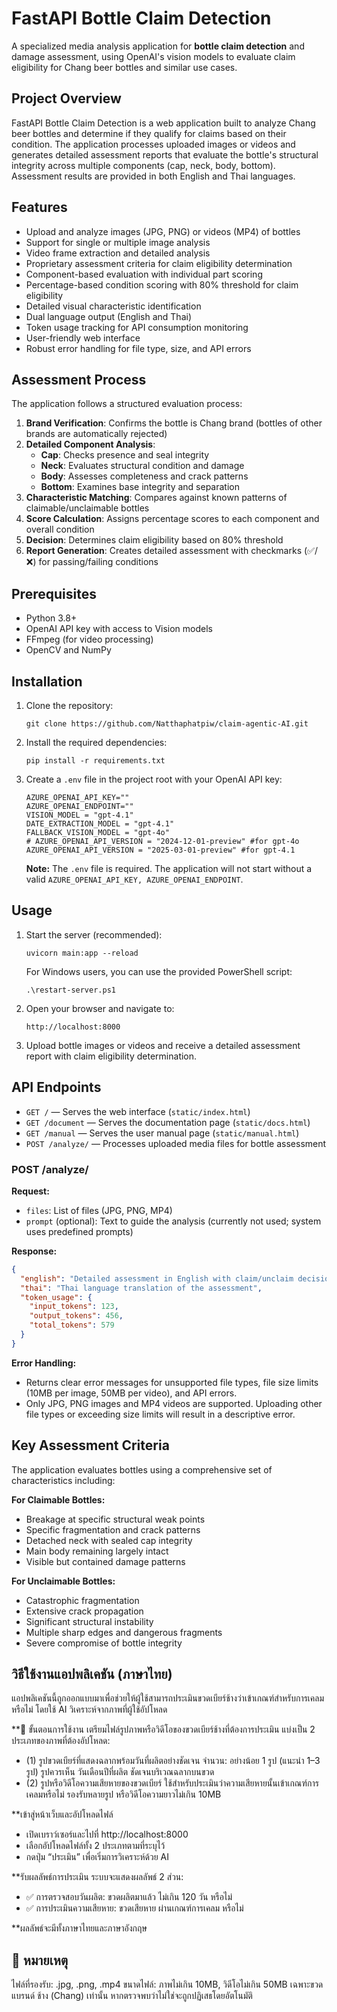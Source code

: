 # FastAPI Bottle Claim Detection

A specialized media analysis application for **bottle claim detection** and damage assessment, using OpenAI's vision models to evaluate claim eligibility for Chang beer bottles and similar use cases.

## Project Overview

FastAPI Bottle Claim Detection is a web application built to analyze Chang beer bottles and determine if they qualify for claims based on their condition. The application processes uploaded images or videos and generates detailed assessment reports that evaluate the bottle's structural integrity across multiple components (cap, neck, body, bottom). Assessment results are provided in both English and Thai languages.

## Features

- Upload and analyze images (JPG, PNG) or videos (MP4) of bottles
- Support for single or multiple image analysis
- Video frame extraction and detailed analysis
- Proprietary assessment criteria for claim eligibility determination
- Component-based evaluation with individual part scoring
- Percentage-based condition scoring with 80% threshold for claim eligibility
- Detailed visual characteristic identification
- Dual language output (English and Thai)
- Token usage tracking for API consumption monitoring
- User-friendly web interface
- Robust error handling for file type, size, and API errors

## Assessment Process

The application follows a structured evaluation process:
1. **Brand Verification**: Confirms the bottle is Chang brand (bottles of other brands are automatically rejected)
2. **Detailed Component Analysis**:
   - **Cap**: Checks presence and seal integrity
   - **Neck**: Evaluates structural condition and damage
   - **Body**: Assesses completeness and crack patterns
   - **Bottom**: Examines base integrity and separation
3. **Characteristic Matching**: Compares against known patterns of claimable/unclaimable bottles
4. **Score Calculation**: Assigns percentage scores to each component and overall condition
5. **Decision**: Determines claim eligibility based on 80% threshold
6. **Report Generation**: Creates detailed assessment with checkmarks (✅/❌) for passing/failing conditions

## Prerequisites

- Python 3.8+
- OpenAI API key with access to Vision models
- FFmpeg (for video processing)
- OpenCV and NumPy

## Installation

1. Clone the repository:
   ```
   git clone https://github.com/Natthaphatpiw/claim-agentic-AI.git
   
   ```

2. Install the required dependencies:
   ```
   pip install -r requirements.txt
   ```

3. Create a `.env` file in the project root with your OpenAI API key:
   ```
   AZURE_OPENAI_API_KEY=""
   AZURE_OPENAI_ENDPOINT=""
   VISION_MODEL = "gpt-4.1"
   DATE_EXTRACTION_MODEL = "gpt-4.1"
   FALLBACK_VISION_MODEL = "gpt-4o"
   # AZURE_OPENAI_API_VERSION = "2024-12-01-preview" #for gpt-4o
   AZURE_OPENAI_API_VERSION = "2025-03-01-preview" #for gpt-4.1
   
   ```
   **Note:** The `.env` file is required. The application will not start without a valid `AZURE_OPENAI_API_KEY, AZURE_OPENAI_ENDPOINT`.

## Usage

1. Start the server (recommended):
   ```
   uvicorn main:app --reload
   ```
   For Windows users, you can use the provided PowerShell script:
   ```
   .\restart-server.ps1
   ```

2. Open your browser and navigate to:
   ```
   http://localhost:8000
   ```

3. Upload bottle images or videos and receive a detailed assessment report with claim eligibility determination.

## API Endpoints

- `GET /` — Serves the web interface (`static/index.html`)
- `GET /document` — Serves the documentation page (`static/docs.html`)
- `GET /manual` — Serves the user manual page (`static/manual.html`)
- `POST /analyze/` — Processes uploaded media files for bottle assessment

### POST /analyze/

**Request:**
- `files`: List of files (JPG, PNG, MP4)
- `prompt` (optional): Text to guide the analysis (currently not used; system uses predefined prompts)

**Response:**
```json
{
  "english": "Detailed assessment in English with claim/unclaim decision and component scores",
  "thai": "Thai language translation of the assessment",
  "token_usage": {
    "input_tokens": 123,
    "output_tokens": 456,
    "total_tokens": 579
  }
}
```

**Error Handling:**
- Returns clear error messages for unsupported file types, file size limits (10MB per image, 50MB per video), and API errors.
- Only JPG, PNG images and MP4 videos are supported. Uploading other file types or exceeding size limits will result in a descriptive error.

## Key Assessment Criteria

The application evaluates bottles using a comprehensive set of characteristics including:

**For Claimable Bottles:**
- Breakage at specific structural weak points
- Specific fragmentation and crack patterns
- Detached neck with sealed cap integrity
- Main body remaining largely intact
- Visible but contained damage patterns

**For Unclaimable Bottles:**
- Catastrophic fragmentation
- Extensive crack propagation
- Significant structural instability
- Multiple sharp edges and dangerous fragments
- Severe compromise of bottle integrity

## วิธีใช้งานแอปพลิเคชัน (ภาษาไทย)
แอปพลิเคชันนี้ถูกออกแบบมาเพื่อช่วยให้ผู้ใช้สามารถประเมินขวดเบียร์ช้างว่าเข้าเกณฑ์สำหรับการเคลมหรือไม่ โดยใช้ AI วิเคราะห์จากภาพที่ผู้ใช้อัปโหลด

**🔄 ขั้นตอนการใช้งาน
เตรียมไฟล์รูปภาพหรือวิดีโอของขวดเบียร์ช้างที่ต้องการประเมิน
แบ่งเป็น 2 ประเภทของภาพที่ต้องอัปโหลด:
- (1) รูปขวดเบียร์ที่แสดงฉลากพร้อมวันที่ผลิตอย่างชัดเจน
จำนวน: อย่างน้อย 1 รูป (แนะนำ 1–3 รูป)
รูปควรเห็น วันเดือนปีที่ผลิต ชัดเจนบริเวณฉลากบนขวด
- (2) รูปหรือวิดีโอความเสียหายของขวดเบียร์
ใช้สำหรับประเมินว่าความเสียหายนั้นเข้าเกณฑ์การเคลมหรือไม่
รองรับหลายรูป หรือวิดีโอความยาวไม่เกิน 10MB

**เข้าสู่หน้าเว็บและอัปโหลดไฟล์
- เปิดเบราว์เซอร์และไปที่ http://localhost:8000
- เลือกอัปโหลดไฟล์ทั้ง 2 ประเภทตามที่ระบุไว้
- กดปุ่ม “ประเมิน” เพื่อเริ่มการวิเคราะห์ด้วย AI

**รับผลลัพธ์การประเมิน
ระบบจะแสดงผลลัพธ์ 2 ส่วน:
- ✅ การตรวจสอบวันผลิต: ขวดผลิตมาแล้ว ไม่เกิน 120 วัน หรือไม่
- ✅ การประเมินความเสียหาย: ขวดเสียหาย ผ่านเกณฑ์การเคลม หรือไม่

**ผลลัพธ์จะมีทั้งภาษาไทยและภาษาอังกฤษ

## 🛑 หมายเหตุ
ไฟล์ที่รองรับ: .jpg, .png, .mp4
ขนาดไฟล์: ภาพไม่เกิน 10MB, วิดีโอไม่เกิน 50MB
เฉพาะขวดแบรนด์ ช้าง (Chang) เท่านั้น หากตรวจพบว่าไม่ใช่จะถูกปฏิเสธโดยอัตโนมัติ
